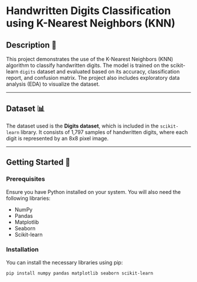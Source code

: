 # Handwritten Digits Classification using K-Nearest Neighbors (KNN)

## Description 📝

This project demonstrates the use of the K-Nearest Neighbors (KNN) algorithm to classify handwritten digits. The model is trained on the scikit-learn `digits` dataset and evaluated based on its accuracy, classification report, and confusion matrix. The project also includes exploratory data analysis (EDA) to visualize the dataset.

---

## Dataset 📊

The dataset used is the **Digits dataset**, which is included in the `scikit-learn` library. It consists of 1,797 samples of handwritten digits, where each digit is represented by an 8x8 pixel image.

---

## Getting Started 🚀

### Prerequisites

Ensure you have Python installed on your system. You will also need the following libraries:

* NumPy
* Pandas
* Matplotlib
* Seaborn
* Scikit-learn

### Installation

You can install the necessary libraries using pip:

```bash
pip install numpy pandas matplotlib seaborn scikit-learn   
